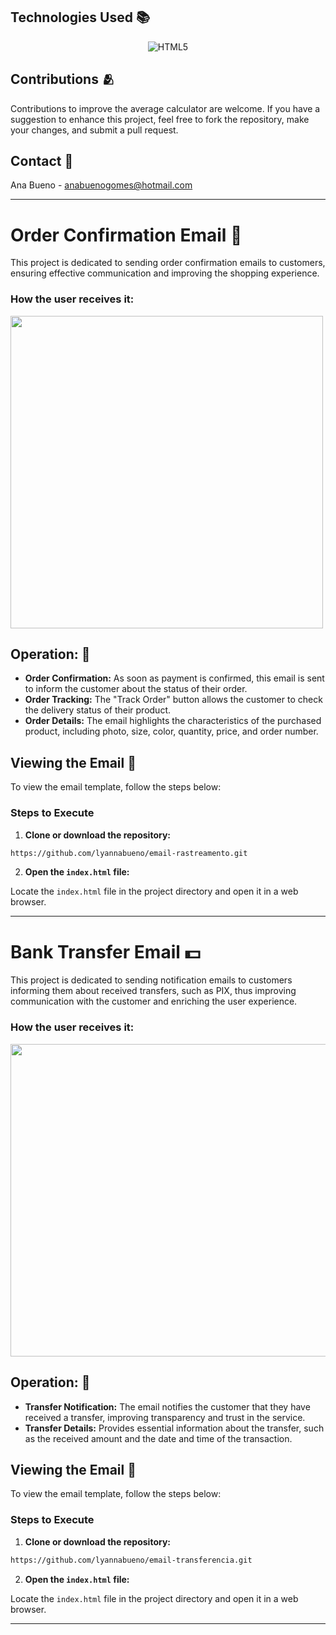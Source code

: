 ## Technologies Used 📚
<p align="center">
  <img src="https://img.shields.io/badge/html5-%23E34F26.svg?style=for-the-badge&logo=html5&logoColor=white" alt="HTML5">
</p>

## Contributions 🫂

Contributions to improve the average calculator are welcome. If you have a suggestion to enhance this project, feel free to fork the repository, make your changes, and submit a pull request.

## Contact 📩

Ana Bueno - anabuenogomes@hotmail.com

---

# Order Confirmation Email 👟
This project is dedicated to sending order confirmation emails to customers, ensuring effective communication and improving the shopping experience.

### How the user receives it:
<img src="https://github.com/lyannabueno/servidor_estaticos/assets/130186281/3a87391a-3cb6-4728-8e51-4eececd5f356" width="500" height="500">

## Operation: 🌟
- **Order Confirmation:** As soon as payment is confirmed, this email is sent to inform the customer about the status of their order.
- **Order Tracking:** The "Track Order" button allows the customer to check the delivery status of their product.
- **Order Details:** The email highlights the characteristics of the purchased product, including photo, size, color, quantity, price, and order number.

## Viewing the Email 📩

To view the email template, follow the steps below:

### Steps to Execute

1. **Clone or download the repository:**

```bash
https://github.com/lyannabueno/email-rastreamento.git
```

2. **Open the `index.html` file:**

Locate the `index.html` file in the project directory and open it in a web browser.

---

# Bank Transfer Email 💵
This project is dedicated to sending notification emails to customers informing them about received transfers, such as PIX, thus improving communication with the customer and enriching the user experience.

### How the user receives it:
<img src="https://github.com/lyannabueno/servidor_estaticos/assets/130186281/95b142d3-8e6d-4def-be81-6b8bc980f2b6" width="600" height="500">

## Operation: 🌟
- **Transfer Notification:** The email notifies the customer that they have received a transfer, improving transparency and trust in the service.
- **Transfer Details:** Provides essential information about the transfer, such as the received amount and the date and time of the transaction.

## Viewing the Email 📩

To view the email template, follow the steps below:

### Steps to Execute

1. **Clone or download the repository:**

```bash
https://github.com/lyannabueno/email-transferencia.git
```

2. **Open the `index.html` file:**

Locate the `index.html` file in the project directory and open it in a web browser.

---

